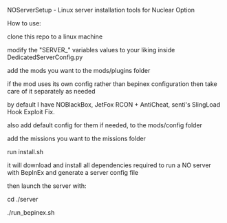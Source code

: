 NOServerSetup - Linux server installation tools for Nuclear Option

How to use:

clone this repo to a linux machine

modify the "SERVER_" variables values to your liking inside DedicatedServerConfig.py

add the mods you want to the mods/plugins folder

if the mod uses its own config rather than bepinex configuration then take care of it separately as needed

by default I have NOBlackBox, JetFox RCON + AntiCheat, senti's SlingLoad Hook Exploit Fix.

also add default config for them if needed, to the mods/config folder

add the missions you want to the missions folder

run install.sh

it will download and install all dependencies required to run a NO server with BepInEx and generate a server config file 

then launch the server with:

cd ./server

./run_bepinex.sh


